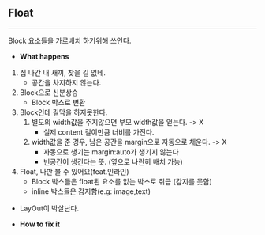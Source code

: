 ## Float
---
Block 요소들을 가로배치 하기위해 쓰인다.
- **What happens**
1. 집 나간 내 새끼, 찾을 길 없네.
    - 공간을 차지하지 않는다.
2. Block으로 신분상승
    - Block 박스로 변환
3. Block인데 길막을 하지못한다.
    1. 별도의 width값을 주지않으면 부모 width값을 얻는다. -> X
        - 실제 content 길이만큼 너비를 가진다.
    2. width값을 준 경우, 남은 공간을 margin으로 자동으로 채운다. -> X
        - 자동으로 생기는 margin:auto가 생기지 않는다
        - 빈공간이 생긴다는 뜻. (옆으로 나란히 배치 가능)
4. Float, 나만 볼 수 있어요(feat.인라인)
    - Block 박스들은 float된 요소를 없는 박스로 취급 (감지를 못함)
    - inline 박스들은 감지함(e.g: image,text)
- LayOut이 박살난다.

- **How to fix it**

